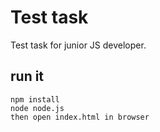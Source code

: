 Test task
===========================
Test task for junior JS developer.

run it
------

    npm install
    node node.js
    then open index.html in browser
